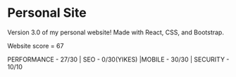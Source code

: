 # Personal Site

Version 3.0 of my personal website! Made with React, CSS, and Bootstrap. 



Website score = 67

PERFORMANCE - 27/30 | SEO - 0/30(YIKES) |MOBILE - 30/30 | SECURITY - 10/10

